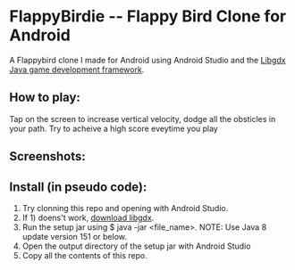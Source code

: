 # FlappyBirdie -- Flappy Bird Clone for Android
A Flappybird clone I made for Android using Android Studio and the [Libgdx Java game development framework](https://libgdx.badlogicgames.com/index.html).

## How to play:
Tap on the screen to increase vertical velocity, dodge all the obsticles in your path.
Try to acheive a high score eveytime you play

## Screenshots:



## Install (in pseudo code):
1) Try clonning this repo and opening with Android Studio.
2) If 1) doens't work, [download libgdx](https://libgdx.badlogicgames.com/download.html).
3) Run the setup jar using $ java -jar <file_name>. NOTE: Use Java 8 update version 151 or below.
4) Open the output directory of the setup jar with Android Studio
5) Copy all the contents of this repo.
